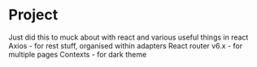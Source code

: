 # Project
Just did this to muck about with react and various useful things in react
Axios - for rest stuff, organised within adapters
React router v6.x - for multiple pages
Contexts - for dark theme
